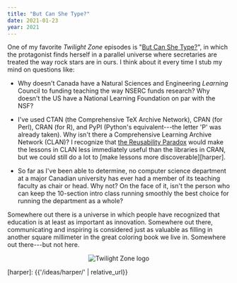 ```yaml
---
title: "But Can She Type?"
date: 2021-01-23
year: 2021
---
```


One of my favorite *Twilight Zone* episodes is
"[But Can She Type?](https://en.wikipedia.org/wiki/But_Can_She_Type%3F)",
in which the protagonist finds herself in a parallel universe
where secretaries are treated the way rock stars are in ours.
I think about it every time I stub my mind on questions like:

-   Why doesn't Canada have a Natural Sciences and Engineering *Learning* Council
    to funding teaching the way NSERC funds research?
    Why doesn't the US have a National Learning Foundation on par with the NSF?

-   I've used CTAN (the Comprehensive TeX Archive Network),
    CPAN (for Perl),
    CRAN (for R),
    and PyPI (Python's equivalent---the letter 'P' was already taken).
    Why isn't there a Comprehensive Learning Archive Network (CLAN)?
    I recognize that [the Reusability Paradox](http://opencontent.org/docs/paradox.html)
    would make the lessons in CLAN less immediately useful than the libraries in CRAN,
    but we could still do a lot to [make lessons more discoverable][harper].

-   So far as I've been able to determine,
    no computer science department at a major Canadian university
    has ever had a member of its teaching faculty as chair or head.
    Why not?
    On the face of it,
    isn't the person who can keep the 10-section intro class running smoothly
    the best choice for running the department as a whole?

Somewhere out there is a universe in which
people have recognized that education is at least as important as innovation.
Somewhere out there,
communicating and inspiring is considered just as valuable as
filling in another square millimeter in the great coloring book we live in.
Somewhere out there---but not here.

<div align="center">
<img src="{{ '/files/2021/twilight-zone.jpg' | relative_url }}" alt="Twilight Zone logo" />
</div>

[harper]: {{'/ideas/harper/' | relative_url}}
